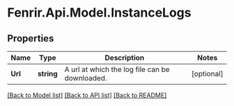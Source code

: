 # Fenrir.Api.Model.InstanceLogs

## Properties

Name | Type | Description | Notes
------------ | ------------- | ------------- | -------------
**Url** | **string** | A url at which the log file can be downloaded. | [optional] 

[[Back to Model list]](../README.md#documentation-for-models) [[Back to API list]](../README.md#documentation-for-api-endpoints) [[Back to README]](../README.md)

